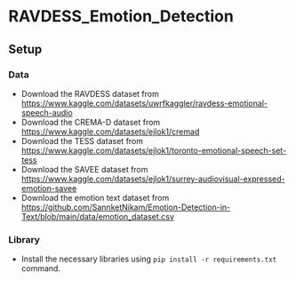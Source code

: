# RAVDESS_Emotion_Detection

## Setup

### Data
- Download the RAVDESS dataset from https://www.kaggle.com/datasets/uwrfkaggler/ravdess-emotional-speech-audio
- Download the CREMA-D dataset from https://www.kaggle.com/datasets/ejlok1/cremad
- Download the TESS dataset from https://www.kaggle.com/datasets/ejlok1/toronto-emotional-speech-set-tess
- Download the SAVEE dataset from https://www.kaggle.com/datasets/ejlok1/surrey-audiovisual-expressed-emotion-savee
- Download the emotion text dataset from https://github.com/SannketNikam/Emotion-Detection-in-Text/blob/main/data/emotion_dataset.csv

### Library
- Install the necessary libraries using `pip install -r requirements.txt` command.
